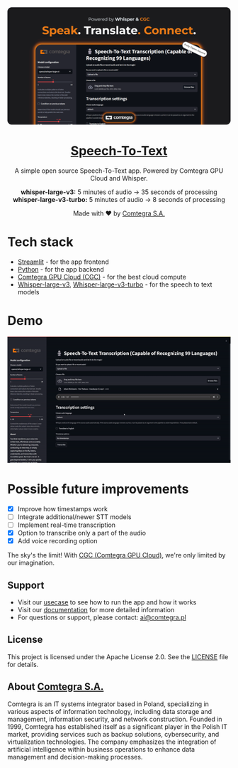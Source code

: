 <a href="https://github.com/Comtegra/speech-to-text">
  <img alt="Speech-To-Text" src="./media/README_logo.png">
  <h1 align="center">Speech-To-Text</h1>
</a>

<p align="center">A simple open source Speech-To-Text app. Powered by Comtegra GPU Cloud and Whisper.</p> 

<p align="center">
<b>whisper-large-v3:</b> 5 minutes of audio → 35 seconds of processing<br>
<b>whisper-large-v3-turbo:</b> 5 minutes of audio → 8 seconds of processing
</p>

<p align="center">Made with ❤️ by <a href="https://cgc.comtegra.cloud/">Comtegra S.A.</a></p>

# Tech stack

- [Streamlit](https://streamlit.io/) - for the app frontend
- [Python](https://www.python.org/) - for the app backend
- [Comtegra GPU Cloud (CGC)](https://cgc.comtegra.cloud/) - for the best cloud compute
- [Whisper-large-v3](https://huggingface.co/openai/whisper-large-v3), [Whisper-large-v3-turbo](https://huggingface.co/openai/whisper-large-v3-turbo) - for the speech to text models

# Demo
![Demo](./media/demo_gif.gif)

# Possible future improvements

- [x] Improve how timestamps work
- [ ] Integrate additional/newer STT models
- [ ] Implement real-time transcription
- [x] Option to transcribe only a part of the audio
- [x] Add voice recording option

The sky's the limit! With [CGC (Comtegra GPU Cloud)](https://cgc.comtegra.cloud/), we're only limited by our imagination.

## Support

- Visit our [usecase](./usecase.md) to see how to run the app and how it works
- Visit our [documentation](https://docs.cgc.comtegra.cloud/) for more detailed information
- For questions or support, please contact: ai@comtegra.pl

## License

This project is licensed under the Apache License 2.0. See the [LICENSE](LICENSE.md) file for details.

## About [Comtegra S.A.](https://comtegra.pl/)
Comtegra is an IT systems integrator based in Poland, specializing in various aspects of information technology, including data storage and management, information security, and network construction. Founded in 1999, Comtegra has established itself as a significant player in the Polish IT market, providing services such as backup solutions, cybersecurity, and virtualization technologies. The company emphasizes the integration of artificial intelligence within business operations to enhance data management and decision-making processes.